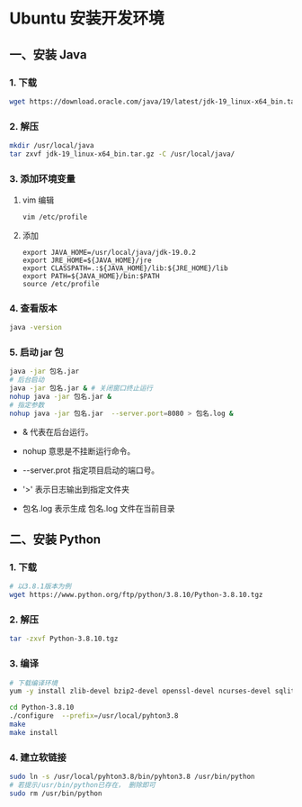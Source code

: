 # Ubuntu 安装开发环境

## 一、安装 Java

### 1. 下载

```sh
wget https://download.oracle.com/java/19/latest/jdk-19_linux-x64_bin.tar.gz 
```

### 2. 解压

```sh
mkdir /usr/local/java
tar zxvf jdk-19_linux-x64_bin.tar.gz -C /usr/local/java/
```

### 3. 添加环境变量

1. vim 编辑

   ```sh
   vim /etc/profile
   ```

2. 添加

   ```config
   export JAVA_HOME=/usr/local/java/jdk-19.0.2
   export JRE_HOME=${JAVA_HOME}/jre  
   export CLASSPATH=.:${JAVA_HOME}/lib:${JRE_HOME}/lib  
   export PATH=${JAVA_HOME}/bin:$PATH
   source /etc/profile
   ```

### 4. 查看版本

```sh
java -version
```

### 5. 启动 jar 包

```sh
java -jar 包名.jar
# 后台启动
java -jar 包名.jar & # 关闭窗口终止运行
nohup java -jar 包名.jar & 
# 指定参数
nohup java -jar 包名.jar  --server.port=8080 > 包名.log &
```

- & 代表在后台运行。

- nohup 意思是不挂断运行命令。

- --server.prot 指定项目启动的端口号。

- '>' 表示日志输出到指定文件夹

- 包名.log 表示生成 包名.log 文件在当前目录

## 二、安装 Python

### 1. 下载

```sh
# 以3.8.1版本为例
wget https://www.python.org/ftp/python/3.8.10/Python-3.8.10.tgz
```

### 2. 解压

```sh
tar -zxvf Python-3.8.10.tgz
```

### 3. 编译

```sh
# 下载编译环境
yum -y install zlib-devel bzip2-devel openssl-devel ncurses-devel sqlite-devel readline-devel tk-devel gcc make

cd Python-3.8.10
./configure  --prefix=/usr/local/pyhton3.8
make
make install
```

### 4. 建立软链接

```sh
sudo ln -s /usr/local/pyhton3.8/bin/pyhton3.8 /usr/bin/python
# 若提示/usr/bin/python已存在， 删除即可
sudo rm /usr/bin/python
```

